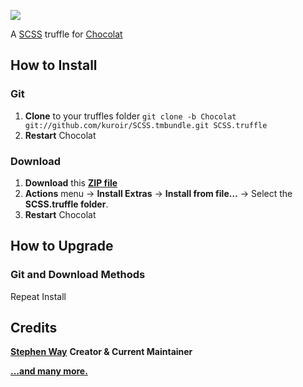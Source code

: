 ![](http://i.imgur.com/91bA1.png)

A [SCSS](http://sass-lang.com/) truffle for [Chocolat](http://www.chocolatapp.com)

## How to Install
    
### Git

1. **Clone** to your truffles folder `git clone -b Chocolat git://github.com/kuroir/SCSS.tmbundle.git SCSS.truffle`
2. **Restart** Chocolat

### Download

1. **Download** this **[ZIP file](https://github.com/kuroir/SCSS.tmbundle/zipball/Chocolat)**
2. **Actions** menu → **Install Extras** → **Install from file…** → Select the **SCSS.truffle folder**.
3. **Restart** Chocolat

## How to Upgrade

### Git and Download Methods

Repeat Install

## Credits

**[Stephen Way](http://github.com/stephenway)** **Creator & Current Maintainer**

**[…and many more.](https://github.com/kuroir/SCSS.tmbundle/graphs/contributors)**

